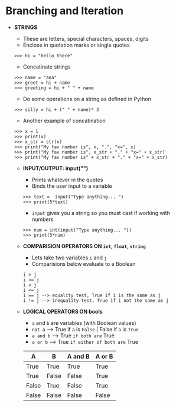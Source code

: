 # Branching and Iteration

- **STRINGS**
	- These are letters, special characters, spaces, digits
	- Enclose in quotation marks or single quotes
	
	```
	>>> hi = "hello there"
	```
	
	- Concatinate strings
	
	```
	>>> name = "ana"
	>>> greet = hi + name
	>>> greeting = hi + " " + name
	```
	
	- Do some operations on a string as defined in Python
	
	```
	>>> silly = hi + (" " + name)* 3
	```
	
	- Another example of concatination
	
	```
	>>> x = 1
	>>> print(x)
	>>> x_str = str(x)
	>>> print("My fav number is", x, ".", "x=", x)
	>>> print("My fav number is", x_str + "." + "x=" + x_str)
	>>> print("My fav number is" + x_str + "." + "x=" + x_str)
	```
	
	- **INPUT/OUTPUT: input("")**
		- Prints whatever in the quotes
		- Binds the user input to a variable
		
		```
		>>> text = 	input("Type anything... ")
		>>> print(5*text)
		```
		
		- `input` gives you a string so you must cast if working with numbers
		
		```
		>>> num = int(input("Type anything... "))
		>>> print(5*num)
		```
		
	- **COMPARISION OPERATORS ON `int`, `float`, `string`**
		- Lets take two variables `i` and `j`
		- Comparisions below evaluate to a Boolean
		
		```
		i > j
		i >= j
		i < j
		i <= j
		i == j --> equality test, True if i is the same as j
		i != j --> inequality test, True if i not the same as j
		```
		
	- **LOGICAL OPERATORS ON bools**
		- `a` and `b` are variables (with Boolean values)
		- `not a` --> True if `a` is `False` | False if `a` is `True`
		- `a and b` --> True `if both are` True
		- `a or b` --> True `if either of both are` True
		
		| A | B | A and B | A or B |
		|---|---|---------|--------|
		| True | True | True | True |
		| True | False | False | True |
		| False | True | False | True |
		| False | False | False | False |
